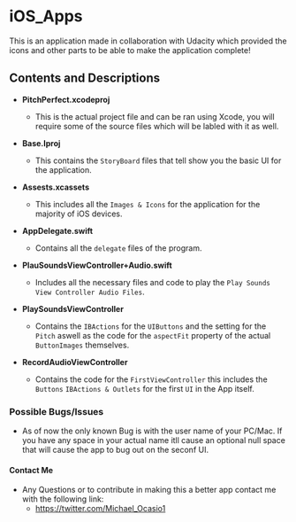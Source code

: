 # iOS_Apps

This is an application made in collaboration with Udacity which provided the icons and other
parts to be able to make the application complete!

## Contents and Descriptions 

- **PitchPerfect.xcodeproj**
  - This is the actual project file and can be ran using Xcode, you will require some of the source files which will be
    labled with it as well.
  
- **Base.Iproj**
  - This contains the `StoryBoard` files that tell show you the basic UI for the application.

- **Assests.xcassets**
  - This includes all the `Images & Icons` for the application for the majority of iOS devices.
  
- **AppDelegate.swift**
  - Contains all the `delegate` files of the program.
  
- **PlauSoundsViewController+Audio.swift**
  - Includes all the necessary files and code to play the `Play Sounds View Controller Audio Files`.

- **PlaySoundsViewController**
  - Contains the `IBActions` for the `UIButtons` and the setting for the `Pitch` aswell as the code for the `aspectFit`
    property of the actual `ButtonImages` themselves.
  
- **RecordAudioViewController**
  - Contains the code for the `FirstViewController` this includes the `Buttons` `IBActions & Outlets` for the first `UI` in
    the App itself.
    
    
 ### Possible Bugs/Issues 
 
 - As of now the only known Bug is with the user name of your PC/Mac. If you have any space in your actual name itll cause an
 optional null space that will cause the app to bug out on the seconf UI.

#### Contact Me 

- Any Questions or to contribute in making this a better app contact me with the following link:
    - https://twitter.com/Michael_Ocasio1
